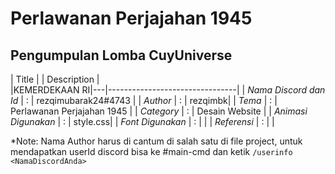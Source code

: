 # Perlawanan Perjajahan 1945


## Pengumpulan Lomba CuyUniverse 

| Title        |   | Description                    |   
|KEMERDEKAAN RI|---|--------------------------------|
| *Nama Discord dan Id* | : | rezqimubarak24#4743     |
| *Author*       | : | rezqimbk|
| *Tema*       | : | Perlawanan Perjajahan 1945 |
| *Category*    | : | Desain Website                 |
| *Animasi Digunakan* | : | style.css|
| *Font Digunakan* | : |  |
| *Referensi* | : |  |

*Note: Nama Author harus di cantum di salah satu di file project, untuk mendapatkan userId discord bisa ke #main-cmd dan ketik `/userinfo <NamaDiscordAnda>`